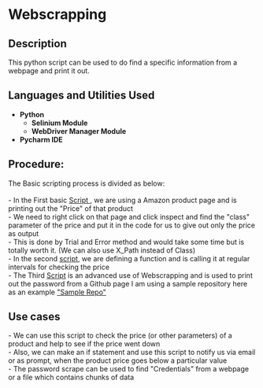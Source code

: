 <h1>Webscrapping</h1>


<h2>Description</h2>
This python script can be used to do find a specific information from a webpage and print it out.
<br />

<h2>Languages and Utilities Used</h2>

- <b>Python</b> 
    - <b>Selinium Module</b>
    - <b>WebDriver Manager Module</b>
- <b>Pycharm IDE</b>

<h2>Procedure:</h2>
<p align="Left">
The Basic scripting process is divided as below: <br />
 <br />
    - In the First basic <a href="https://github.com/V4g4b0nd/Webscrapping/blob/main/basic_scrape.py"> Script <a>, we are using a Amazon product page and is printing out the "Price" of that product <br />
    - We need to right click on that page and click inspect and find the "class" parameter of the price and put it in the code for us to give out only the price as output<br />
    - This is done by Trial and Error method and would take some time but is totally worth it. (We can also use X_Path instead of Class) <br/>
    - In the second <a href= "https://github.com/V4g4b0nd/Webscrapping/blob/main/fuction_calling_scrape.py">script<a>, we are defining a function and is calling it at regular intervals for checking the price <br/>
    - The Third <a href = "https://github.com/V4g4b0nd/Webscrapping/blob/main/password_scrapping_github_repo's.py">Script<a> is an advanced use of Webscrapping and is used to print out the password from a Github page I am using a sample repository here as an example <a href = "https://github.com/usernam121">"Sample Repo"<a> <br/>
  
<h2>Use cases</h2>
<p align="Left">
 - We can use this script to check the price (or other parameters) of a product and help to see if the price went down  <br/>
- Also, we can make an if  statement and use this script to notify us via email or as prompt, when the product price goes below a particular value <br/>
- The password scrape can be used to find "Credentials" from a webpage or a file which contains chunks of data     
       
<p>

